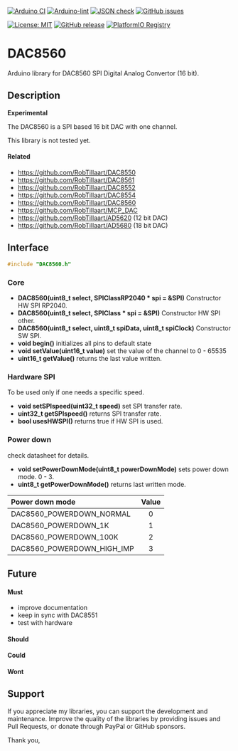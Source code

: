 
[![Arduino CI](https://github.com/RobTillaart/DAC8560/workflows/Arduino%20CI/badge.svg)](https://github.com/marketplace/actions/arduino_ci)
[![Arduino-lint](https://github.com/RobTillaart/DAC8560/actions/workflows/arduino-lint.yml/badge.svg)](https://github.com/RobTillaart/DAC8560/actions/workflows/arduino-lint.yml)
[![JSON check](https://github.com/RobTillaart/DAC8560/actions/workflows/jsoncheck.yml/badge.svg)](https://github.com/RobTillaart/DAC8560/actions/workflows/jsoncheck.yml)
[![GitHub issues](https://img.shields.io/github/issues/RobTillaart/DAC8560.svg)](https://github.com/RobTillaart/DAC8560/issues)

[![License: MIT](https://img.shields.io/badge/license-MIT-green.svg)](https://github.com/RobTillaart/DAC8560/blob/master/LICENSE)
[![GitHub release](https://img.shields.io/github/release/RobTillaart/DAC8560.svg?maxAge=3600)](https://github.com/RobTillaart/DAC8560/releases)
[![PlatformIO Registry](https://badges.registry.platformio.org/packages/robtillaart/library/DAC8560.svg)](https://registry.platformio.org/libraries/robtillaart/DAC8560)


# DAC8560

Arduino library for DAC8560 SPI Digital Analog Convertor (16 bit).


## Description

**Experimental**

The DAC8560 is a SPI based 16 bit DAC with one channel.

This library is not tested yet.


#### Related

- https://github.com/RobTillaart/DAC8550
- https://github.com/RobTillaart/DAC8561
- https://github.com/RobTillaart/DAC8552
- https://github.com/RobTillaart/DAC8554
- https://github.com/RobTillaart/DAC8560
- https://github.com/RobTillaart/MCP_DAC
- https://github.com/RobTillaart/AD5620  (12 bit DAC)
- https://github.com/RobTillaart/AD5680  (18 bit DAC)


## Interface

```cpp
#include "DAC8560.h"
```

### Core

- **DAC8560(uint8_t select, SPIClassRP2040 \* spi = &SPI)** Constructor HW SPI RP2040.
- **DAC8560(uint8_t select, SPIClass \* spi = &SPI)** Constructor HW SPI other.
- **DAC8560(uint8_t select, uint8_t spiData, uint8_t spiClock)** Constructor SW SPI.
- **void begin()** initializes all pins to default state
- **void setValue(uint16_t value)** set the value of the channel to 0 - 65535
- **uint16_t getValue()** returns the last value written.


### Hardware SPI

To be used only if one needs a specific speed.

- **void setSPIspeed(uint32_t speed)** set SPI transfer rate.
- **uint32_t getSPIspeed()** returns SPI transfer rate.
- **bool usesHWSPI()** returns true if HW SPI is used.


### Power down

check datasheet for details.

- **void setPowerDownMode(uint8_t powerDownMode)** sets power down mode. 0 - 3.
- **uint8_t getPowerDownMode()** returns last written mode.

| Power down mode            | Value |
|:---------------------------|:-----:|
| DAC8560_POWERDOWN_NORMAL   |   0   |
| DAC8560_POWERDOWN_1K       |   1   |
| DAC8560_POWERDOWN_100K     |   2   |
| DAC8560_POWERDOWN_HIGH_IMP |   3   |


## Future

#### Must

- improve documentation
- keep in sync with DAC8551
- test with hardware

#### Should 


#### Could


#### Wont


## Support

If you appreciate my libraries, you can support the development and maintenance.
Improve the quality of the libraries by providing issues and Pull Requests, or
donate through PayPal or GitHub sponsors.

Thank you,

